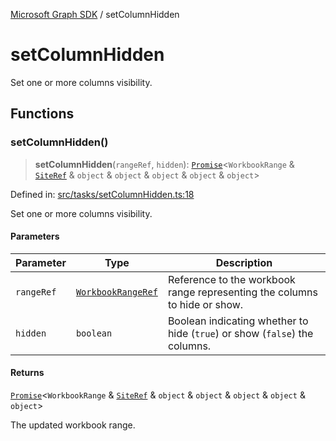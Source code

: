 [Microsoft Graph SDK](README.md) / setColumnHidden

# setColumnHidden

Set one or more columns visibility.

## Functions

### setColumnHidden()

> **setColumnHidden**(`rangeRef`, `hidden`): [`Promise`](https://developer.mozilla.org/docs/Web/JavaScript/Reference/Global_Objects/Promise)\<`WorkbookRange` & [`SiteRef`](SiteRef.md#siteref) & `object` & `object` & `object` & `object` & `object`\>

Defined in: [src/tasks/setColumnHidden.ts:18](https://github.com/Future-Secure-AI/microsoft-graph/blob/main/src/tasks/setColumnHidden.ts#L18)

Set one or more columns visibility.

#### Parameters

| Parameter | Type | Description |
| ------ | ------ | ------ |
| `rangeRef` | [`WorkbookRangeRef`](WorkbookRangeRef.md#workbookrangeref) | Reference to the workbook range representing the columns to hide or show. |
| `hidden` | `boolean` | Boolean indicating whether to hide (`true`) or show (`false`) the columns. |

#### Returns

[`Promise`](https://developer.mozilla.org/docs/Web/JavaScript/Reference/Global_Objects/Promise)\<`WorkbookRange` & [`SiteRef`](SiteRef.md#siteref) & `object` & `object` & `object` & `object` & `object`\>

The updated workbook range.

